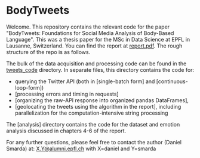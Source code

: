 # BodyTweets

Welcome. This repository contains the relevant code for the paper "BodyTweets: Foundations for Social Media Analysis of Body-Based Language". This was a thesis paper for the MSc in Data Science at EPFL in Lausanne, Switzerland. You can find the report at [report.pdf](report.pdf). The rough structure of the repo is as follows.

The bulk of the data acquisition and processing code can be found in the [tweets_code](tweets_code) directory. In separate files, this directory contains the code for:

- querying the Twitter API (both in [single-batch form] and [continuous-loop-form])
- [processing errors and timing in requests]
- [organizing the raw-API response into organized pandas DataFrames],
- [geolocating the tweets using the algorithm in the report], including parallelization for the computation-intensive string processing

The [analysis] directory contains the code for the dataset and emotion analysis discussed in chapters 4-6 of the report. 

For any further questions, please feel free to contact the author (Daniel Smarda) at: X.Y@alumni.epfl.ch with X=daniel and Y=smarda